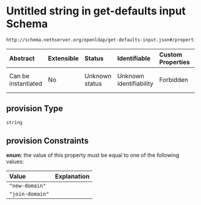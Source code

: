 # Untitled string in get-defaults input Schema

```txt
http://schema.nethserver.org/openldap/get-defaults-input.json#/properties/provision
```



| Abstract            | Extensible | Status         | Identifiable            | Custom Properties | Additional Properties | Access Restrictions | Defined In                                                                           |
| :------------------ | :--------- | :------------- | :---------------------- | :---------------- | :-------------------- | :------------------ | :----------------------------------------------------------------------------------- |
| Can be instantiated | No         | Unknown status | Unknown identifiability | Forbidden         | Allowed               | none                | [get-defaults-input.json\*](openldap/get-defaults-input.json "open original schema") |

## provision Type

`string`

## provision Constraints

**enum**: the value of this property must be equal to one of the following values:

| Value           | Explanation |
| :-------------- | :---------- |
| `"new-domain"`  |             |
| `"join-domain"` |             |
